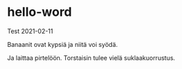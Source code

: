 # hello-word
Test 2021-02-11

Banaanit ovat kypsiä ja niitä voi syödä.

Ja laittaa pirtelöön. Torstaisin tulee vielä suklaakuorrustus.
